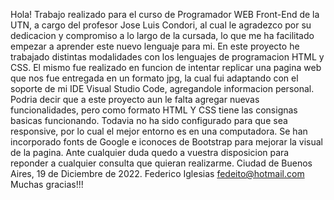 Hola!
Trabajo realizado para el curso de Programador WEB Front-End de la UTN, a cargo del profesor Jose Luis Condori, al cual le agradezco por su dedicacion y compromiso a lo largo de la cursada, lo que me ha facilitado empezar a aprender este nuevo lenguaje para mi. 
En este proyecto he trabajado distintas modalidades con los lenguajes de programacion HTML y CSS. 
El mismo fue realizado en funcion de intentar replicar una pagina web que nos fue entregada en un formato jpg, la cual fui adaptando con el soporte de mi IDE Visual Studio Code, agregandole informacion personal.
Podria decir que a este proyecto aun le falta agregar nuevas funcionalidades, pero como formato HTML Y CSS tiene las consignas basicas funcionando. 
Todavia no ha sido configurado para que sea responsive, por lo cual el mejor entorno es en una computadora. 
Se han incorporado fonts de Google e iconoces de Bootstrap para mejorar la visual de la pagina. 
Ante cualquier duda quedo a vuestra disposicion para reponder a cualquier consulta que quieran realizarme. 
Ciudad de Buenos Aires, 19 de Diciembre de 2022. 
Federico Iglesias
fedeito@hotmail.com
Muchas gracias!!!
